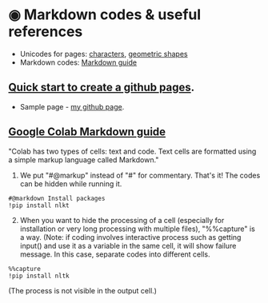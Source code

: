 #  ◉ Markdown codes & useful references

* Unicodes for pages: [characters](https://www.w3.org/TR/xml-entity-names/025.html), [geometric shapes](https://jrgraphix.net/r/Unicode/25A0-25FF)
* Markdown codes: [Markdown guide](https://www.markdownguide.org/getting-started/)  

## [Quick start to create a github pages](https://docs.github.com/en/pages/quickstart). 

* Sample page - [my github page](MK316.github.io). 


## [Google Colab Markdown guide](https://colab.research.google.com/notebooks/markdown_guide.ipynb)  

"Colab has two types of cells: text and code. Text cells are formatted using a simple markup language called Markdown."

1. We put "#@markup" instead of "#" for commentary. That's it!  The codes can be hidden while running it.

```
#@markdown Install packages
!pip install nlkt
```

2. When you want to hide the processing of a cell (especially for installation or very long processing with multiple files), "%%capture" is a way. (Note: if coding involves interactive process such as getting input() and use it as a variable in the same cell, it will show failure message. In this case, separate codes into different cells.

```
%%capture
!pip install nltk
```
(The process is not visible in the output cell.)  


